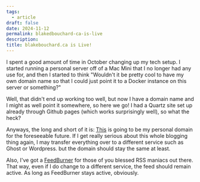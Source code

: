 ```yaml
---
tags:
  - article
draft: false
date: 2024-11-12
permalink: blakedbouchard-ca-is-live
description: 
title: blakebouchard.ca is Live!
---
```

I spent a good amount of time in October changing up my tech setup. I started running a personal server off of a Mac Mini that I no longer had any use for, and then I started to think "Wouldn't it be pretty cool to have my own domain name so that I could just point it to a Docker instance on this server or something?"

Well, that didn't end up working too well, but now I have a domain name and I might as well point it somewhere, so here we go! I had a Quartz site set up already through Github pages (which works surprisingly well), so what the heck?

Anyways, the long and short of it is: [This](https://blakedbouchard.ca) is going to be my personal domain for the foreseeable future. If I get really serious about this whole blogging thing again, I may transfer everything over to a different service such as Ghost or Wordpress. but the domain should stay the same at least.

Also, I've got a [FeedBurner](https://feeds.feedburner.com/blakedbouchard/ultraflavourblog) for those of you blessed RSS maniacs out there. That way, even if I do change to a different service, the feed should remain active. As long as FeedBurner stays active, obviously.